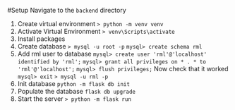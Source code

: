 #Setup
Navigate to the `backend` directory
1. Create virtual environment
`> python -m venv venv`
2. Activate Virtual Environment
`> venv\Scripts\activate`
3. Install packages
4. Create database
`> mysql -u root -p`
`mysql> create schema rml`
5. Add rml user to database
`mysql> create user 'rml'@'localhost' identified by 'rml';`
`mysql> grant all privileges on * . * to 'rml'@'localhost';`
`mysql> flush privileges;`
Now check that it worked
`mysql> exit`
`> mysql -u rml -p`
6. Init database
`python -m flask db init`
7. Populate the database
`flask db upgrade`
8. Start the server
`> python -m flask run`
